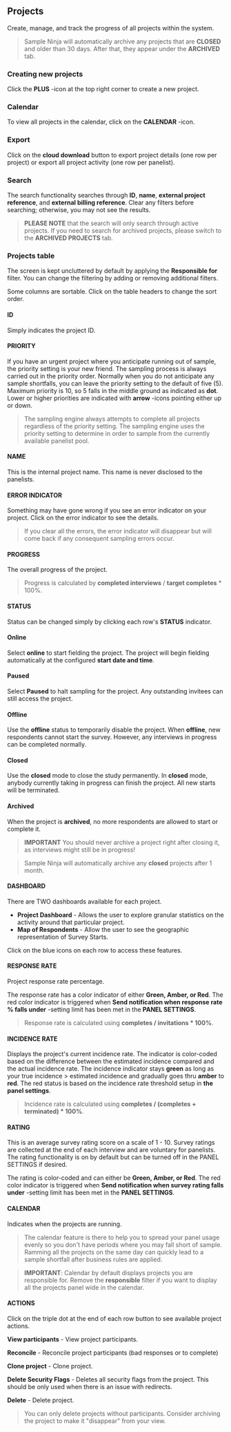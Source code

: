 ## Projects

Create, manage, and track the progress of all projects within the system. 

> Sample Ninja will automatically archive any projects that are **CLOSED** and older than 30 days. After that, they appear under the **ARCHIVED** tab.

### Creating new projects

Click the **PLUS** -icon at the top right corner to create a new project.

### Calendar

To view all projects in the calendar, click on the **CALENDAR** -icon.

### Export

Click on the **cloud download** button to export project details (one row per project) or export all project activity (one row per panelist).

### Search

The search functionality searches through **ID**, **name**, **external project reference**, and **external billing reference**. Clear any filters before searching; otherwise, you may not see the results.

> **PLEASE NOTE** that the search will only search through active projects. If you need to search for archived projects, please switch to the **ARCHIVED PROJECTS** tab.

### Projects table

The screen is kept uncluttered by default by applying the **Responsible for** filter. You can change the filtering by adding or removing additional filters.

Some columns are sortable. Click on the table headers to change the sort order.

#### ID

Simply indicates the project ID.

#### PRIORITY

If you have an urgent project where you anticipate running out of sample, the priority setting is your new friend. The sampling process is always carried out in the priority order. Normally when you do not anticipate any sample shortfalls, you can leave the priority setting to the default of five (5). Maximum priority is 10, so 5 falls in the middle ground as indicated as **dot**. Lower or higher priorities are indicated with **arrow** -icons pointing either up or down. 

> The sampling engine always attempts to complete all projects regardless of the priority setting. The sampling engine uses the priority setting to determine in order to sample from the currently available panelist pool.

#### NAME
This is the internal project name. This name is never disclosed to the panelists.

#### ERROR INDICATOR
Something may have gone wrong if you see an error indicator on your project. Click on the error indicator to see the details. 

> If you clear all the errors, the error indicator will disappear but will come back if any consequent sampling errors occur.

#### PROGRESS

The overall progress of the project. 

> Progress is calculated by **completed interviews** / **target completes** * 100%.

#### STATUS

Status can be changed simply by clicking each row's **STATUS** indicator.

#### Online
Select **online** to start fielding the project. The project will begin fielding automatically at the configured **start date and time**. 

#### Paused
Select **Paused** to halt sampling for the project. Any outstanding invitees can still access the project.

#### Offline
Use the **offline** status to temporarily disable the project. When **offline**, new respondents cannot start the survey. However, any interviews in progress can be completed normally. 

#### Closed
Use the **closed** mode to close the study permanently. In **closed** mode, anybody currently taking in progress can finish the project. All new starts will be terminated.

#### Archived
When the project is **archived**, no more respondents are allowed to start or complete it.

> **IMPORTANT** You should never archive a project right after closing it, as interviews might still be in progress!

> Sample Ninja will automatically archive any **closed** projects after 1 month. 

#### DASHBOARD

There are TWO dashboards available for each project.

- **Project Dashboard** - Allows the user to explore granular statistics on the activity around that particular project.  
- **Map of Respondents** - Allow the user to see the geographic representation of Survey Starts.  

Click on the blue icons on each row to access these features.

#### RESPONSE RATE

Project response rate percentage.

The response rate has a color indicator of either **Green, Amber, or Red**. The red color indicator is triggered when **Send notification when response rate % falls under** -setting limit has been met in the **PANEL SETTINGS**.

> Response rate is calculated using **completes / invitations * 100%**.

#### INCIDENCE RATE
Displays the project's current incidence rate. The indicator is color-coded based on the difference between the estimated incidence compared and the actual incidence rate. The incidence indicator stays **green** as long as your true incidence > estimated incidence and gradually goes thru **amber** to **red**. The red status is based on the incidence rate threshold setup in **the panel settings**.

> Incidence rate is calculated using **completes / (completes + terminated) * 100%**.

#### RATING

This is an average survey rating score on a scale of 1 - 10. Survey ratings are collected at the end of each interview and are voluntary for panelists. The rating functionality is on by default but can be turned off in the PANEL SETTINGS if desired.

The rating is color-coded and can either be **Green, Amber, or Red**. The red color indicator is triggered when **Send notification when survey rating falls under** -setting limit has been met in the **PANEL SETTINGS**.

#### CALENDAR

Indicates when the projects are running. 

> The calendar feature is there to help you to spread your panel usage evenly so you don't have periods where you may fall short of sample. Ramming all the projects on the same day can quickly lead to a sample shortfall after business rules are applied.

> **IMPORTANT**: Calendar by default displays projects you are responsible for. Remove the **responsible** filter if you want to display all the projects panel wide in the calendar.

#### ACTIONS 

Click on the triple dot at the end of each row button to see available project actions.

**View participants** - View project participants.

**Reconcile** - Reconcile project participants (bad responses or to complete)

**Clone project** - Clone project.

**Delete Security Flags** - Deletes all security flags from the project. This should be only used when there is an issue with redirects.

**Delete** - Delete project.

> You can only delete projects without participants. Consider archiving the project to make it "disappear" from your view.
